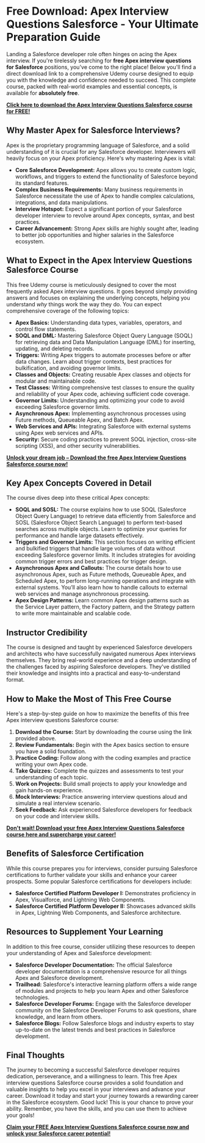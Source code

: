 # Free Download: Apex Interview Questions Salesforce - Your Ultimate Preparation Guide

Landing a Salesforce developer role often hinges on acing the Apex interview. If you're tirelessly searching for **free Apex interview questions for Salesforce** positions, you've come to the right place! Below you'll find a direct download link to a comprehensive Udemy course designed to equip you with the knowledge and confidence needed to succeed. This complete course, packed with real-world examples and essential concepts, is available for **absolutely free**.

[**Click here to download the Apex Interview Questions Salesforce course for FREE!**](https://udemywork.com/apex-interview-questions-salesforce)

## Why Master Apex for Salesforce Interviews?

Apex is the proprietary programming language of Salesforce, and a solid understanding of it is crucial for any Salesforce developer. Interviewers will heavily focus on your Apex proficiency. Here's why mastering Apex is vital:

*   **Core Salesforce Development:** Apex allows you to create custom logic, workflows, and triggers to extend the functionality of Salesforce beyond its standard features.
*   **Complex Business Requirements:** Many business requirements in Salesforce necessitate the use of Apex to handle complex calculations, integrations, and data manipulations.
*   **Interview Hotspot:** Expect a significant portion of your Salesforce developer interview to revolve around Apex concepts, syntax, and best practices.
*   **Career Advancement:** Strong Apex skills are highly sought after, leading to better job opportunities and higher salaries in the Salesforce ecosystem.

## What to Expect in the Apex Interview Questions Salesforce Course

This free Udemy course is meticulously designed to cover the most frequently asked Apex interview questions. It goes beyond simply providing answers and focuses on explaining the underlying concepts, helping you understand *why* things work the way they do. You can expect comprehensive coverage of the following topics:

*   **Apex Basics:** Understanding data types, variables, operators, and control flow statements.
*   **SOQL and DML:** Mastering Salesforce Object Query Language (SOQL) for retrieving data and Data Manipulation Language (DML) for inserting, updating, and deleting records.
*   **Triggers:** Writing Apex triggers to automate processes before or after data changes. Learn about trigger contexts, best practices for bulkification, and avoiding governor limits.
*   **Classes and Objects:** Creating reusable Apex classes and objects for modular and maintainable code.
*   **Test Classes:** Writing comprehensive test classes to ensure the quality and reliability of your Apex code, achieving sufficient code coverage.
*   **Governor Limits:** Understanding and optimizing your code to avoid exceeding Salesforce governor limits.
*   **Asynchronous Apex:** Implementing asynchronous processes using Future methods, Queueable Apex, and Batch Apex.
*   **Web Services and APIs:** Integrating Salesforce with external systems using Apex web services and APIs.
*   **Security:** Secure coding practices to prevent SOQL injection, cross-site scripting (XSS), and other security vulnerabilities.

[**Unlock your dream job – Download the free Apex Interview Questions Salesforce course now!**](https://udemywork.com/apex-interview-questions-salesforce)

## Key Apex Concepts Covered in Detail

The course dives deep into these critical Apex concepts:

*   **SOQL and SOSL:** The course explains how to use SOQL (Salesforce Object Query Language) to retrieve data efficiently from Salesforce and SOSL (Salesforce Object Search Language) to perform text-based searches across multiple objects. Learn to optimize your queries for performance and handle large datasets effectively.
*   **Triggers and Governor Limits:** This section focuses on writing efficient and bulkified triggers that handle large volumes of data without exceeding Salesforce governor limits. It includes strategies for avoiding common trigger errors and best practices for trigger design.
*   **Asynchronous Apex and Callouts:** The course details how to use asynchronous Apex, such as Future methods, Queueable Apex, and Scheduled Apex, to perform long-running operations and integrate with external systems. You’ll also learn how to handle callouts to external web services and manage asynchronous processing.
*   **Apex Design Patterns:** Learn common Apex design patterns such as the Service Layer pattern, the Factory pattern, and the Strategy pattern to write more maintainable and scalable code.

## Instructor Credibility

The course is designed and taught by experienced Salesforce developers and architects who have successfully navigated numerous Apex interviews themselves. They bring real-world experience and a deep understanding of the challenges faced by aspiring Salesforce developers. They've distilled their knowledge and insights into a practical and easy-to-understand format.

## How to Make the Most of This Free Course

Here's a step-by-step guide on how to maximize the benefits of this free Apex interview questions Salesforce course:

1.  **Download the Course:** Start by downloading the course using the link provided above.
2.  **Review Fundamentals:** Begin with the Apex basics section to ensure you have a solid foundation.
3.  **Practice Coding:** Follow along with the coding examples and practice writing your own Apex code.
4.  **Take Quizzes:** Complete the quizzes and assessments to test your understanding of each topic.
5.  **Work on Projects:** Build small projects to apply your knowledge and gain hands-on experience.
6.  **Mock Interviews:** Practice answering interview questions aloud and simulate a real interview scenario.
7.  **Seek Feedback:** Ask experienced Salesforce developers for feedback on your code and interview skills.

[**Don't wait! Download your free Apex Interview Questions Salesforce course here and supercharge your career!**](https://udemywork.com/apex-interview-questions-salesforce)

## Benefits of Salesforce Certification

While this course prepares you for interviews, consider pursuing Salesforce certifications to further validate your skills and enhance your career prospects. Some popular Salesforce certifications for developers include:

*   **Salesforce Certified Platform Developer I:** Demonstrates proficiency in Apex, Visualforce, and Lightning Web Components.
*   **Salesforce Certified Platform Developer II:** Showcases advanced skills in Apex, Lightning Web Components, and Salesforce architecture.

## Resources to Supplement Your Learning

In addition to this free course, consider utilizing these resources to deepen your understanding of Apex and Salesforce development:

*   **Salesforce Developer Documentation:** The official Salesforce developer documentation is a comprehensive resource for all things Apex and Salesforce development.
*   **Trailhead:** Salesforce's interactive learning platform offers a wide range of modules and projects to help you learn Apex and other Salesforce technologies.
*   **Salesforce Developer Forums:** Engage with the Salesforce developer community on the Salesforce Developer Forums to ask questions, share knowledge, and learn from others.
*   **Salesforce Blogs:** Follow Salesforce blogs and industry experts to stay up-to-date on the latest trends and best practices in Salesforce development.

## Final Thoughts

The journey to becoming a successful Salesforce developer requires dedication, perseverance, and a willingness to learn. This free Apex interview questions Salesforce course provides a solid foundation and valuable insights to help you excel in your interviews and advance your career. Download it today and start your journey towards a rewarding career in the Salesforce ecosystem. Good luck! This is your chance to prove your ability. Remember, you have the skills, and you can use them to achieve your goals!

[**Claim your FREE Apex Interview Questions Salesforce course now and unlock your Salesforce career potential!**](https://udemywork.com/apex-interview-questions-salesforce)
